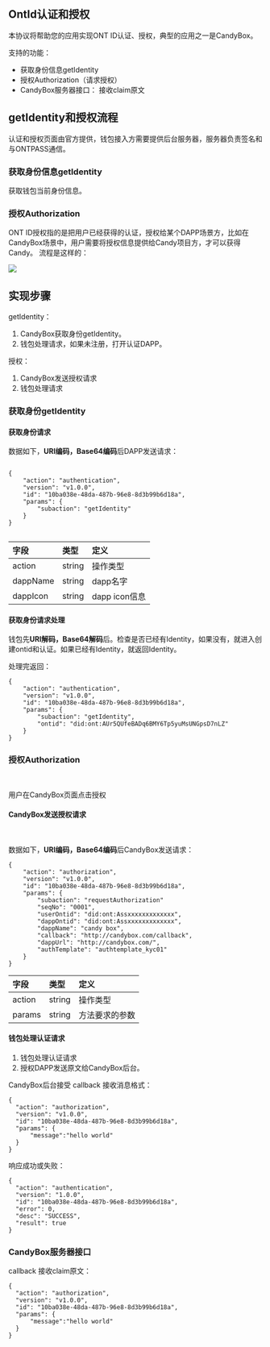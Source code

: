 ## OntId认证和授权

本协议将帮助您的应用实现ONT ID认证、授权，典型的应用之一是CandyBox。

支持的功能：
* 获取身份信息getIdentity
* 授权Authorization（请求授权）
* CandyBox服务器接口： 接收claim原文

## getIdentity和授权流程

认证和授权页面由官方提供，钱包接入方需要提供后台服务器，服务器负责签名和与ONTPASS通信。

### 获取身份信息getIdentity

获取钱包当前身份信息。

### 授权Authorization

ONT ID授权指的是把用户已经获得的认证，授权给某个DAPP场景方，比如在CandyBox场景中，用户需要将授权信息提供给Candy项目方，才可以获得Candy。 流程是这样的：

![](https://raw.githubusercontent.com/ontio/documentation/master/pro-website-docs/assets/auth.png)

## 实现步骤

getIdentity：

1. CandyBox获取身份getIdentity。
2. 钱包处理请求，如果未注册，打开认证DAPP。

授权：

1. CandyBox发送授权请求
2. 钱包处理请求



### 获取身份getIdentity
    



#### 获取身份请求

数据如下，**URI编码，Base64编码**后DAPP发送请求：

```

{
	"action": "authentication",
	"version": "v1.0.0",
	"id": "10ba038e-48da-487b-96e8-8d3b99b6d18a",		
	"params": {
	    "subaction": "getIdentity"
	}
}


```

|字段|类型|定义|
| :---| :---| :---|
| action   |  string |  操作类型 |
| dappName   | string  | dapp名字 |
| dappIcon   | string  | dapp icon信息 |

#### 获取身份请求处理
钱包先**URI解码，Base64解码**后。检查是否已经有Identity，如果没有，就进入创建ontid和认证。如果已经有Identity，就返回Identity。


处理完返回：


```
{
	"action": "authentication",
	"version": "v1.0.0",
	"id": "10ba038e-48da-487b-96e8-8d3b99b6d18a",		
	"params": {
	    "subaction": "getIdentity",
	    "ontid": "did:ont:AUr5QUfeBADq6BMY6Tp5yuMsUNGpsD7nLZ"
	}
}
```



### 授权Authorization

<br>

用户在CandyBox页面点击授权  

#### CandyBox发送授权请求
<br>

数据如下，**URI编码，Base64编码**后CandyBox发送请求：
```
{
	"action": "authorization",
	"version": "v1.0.0",
	"id": "10ba038e-48da-487b-96e8-8d3b99b6d18a",		
	"params": {
	    "subaction": "requestAuthorization"
        "seqNo": "0001",
		"userOntid": "did:ont:Assxxxxxxxxxxxxx",
		"dappOntid": "did:ont:Assxxxxxxxxxxxxx",
		"dappName": "candy box",
		"callback": "http://candybox.com/callback",
		"dappUrl": "http://candybox.com/",
		"authTemplate": "authtemplate_kyc01"
	}
}
```

|字段|类型|定义|
| :---| :---| :---|
| action | string | 操作类型|
| params | string | 方法要求的参数 |


#### 钱包处理认证请求


1. 钱包处理认证请求
2. 授权DAPP发送原文给CandyBox后台。

CandyBox后台接受 callback 接收消息格式：

```
{
  "action": "authorization",
  "version": "v1.0.0",  
  "id": "10ba038e-48da-487b-96e8-8d3b99b6d18a",	 
  "params": {
      "message":"hello world"
  }
}
```
响应成功或失败：

```
{
  "action": "authentication",
  "version": "1.0.0", 
  "id": "10ba038e-48da-487b-96e8-8d3b99b6d18a",	  
  "error": 0,
  "desc": "SUCCESS",
  "result": true
}
```


### CandyBox服务器接口


callback 接收claim原文：

```
{
  "action": "authorization",
  "version": "v1.0.0",  
  "id": "10ba038e-48da-487b-96e8-8d3b99b6d18a",	 
  "params": {
      "message":"hello world"
  }
}
```
